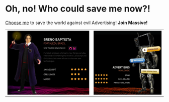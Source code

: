 # Oh, no! Who could save me now?!

[Choose me](https://joinmassive.com/team) to save the world against evil Advertising! **Join Massive!**

|                            |                            |
|----------------------------|----------------------------|
| ![](massive-character.gif) |    ![](advertising.gif)    |

<!--
Here are some ideas to get you started:
- 🔭 I’m currently working on ...
- 🌱 I’m currently learning ...
- 👯 I’m looking to collaborate on ...
- 🤔 I’m looking for help with ...
- 💬 Ask me about ...
- 📫 How to reach me: ...
- 😄 Pronouns: ...
- ⚡ Fun fact: ...
-->
